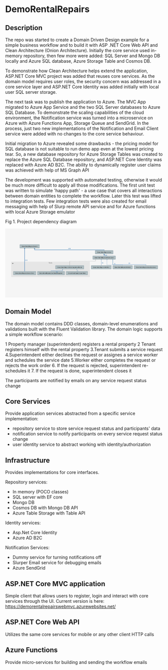 # DemoRentalRepairs

## Description

The repo was started to create a Domain Driven Design example for a simple business workflow and to build it   with ASP .NET Core Web API and Clean Architecture (Onion Architecture). Initially the core service used in-memory repository, then few more were added:  SQL Server and Mongo DB locally and Azure SQL database, Azure Storage Table and Cosmos DB.  

To demonstrate how Clean Architecture helps extend the application, ASP.NET Core MVC project was added that reuses core services. As the domain model requires user roles, the security concern was addressed in a core service layer and ASP.NET Core Identity was added initially with local user SQL server storage.

The next task was to publish the application to Azure. The MVC App migrated to Azure App Service and the two SQL Server databases to Azure SQL Database.  To demonstrate the scaling capabilities of the cloud environment, the Notification service was turned into a microservice on Azure with Azure Functions App, Storage Queue and SendGrid. In the process, just two new implementations of the Notification and Email Client service were added with no changes to the core service behaviour.  

Initial migration to Azure revealed some drawbacks - the pricing model for SQL database is not suitable to run demo app even at the lowest pricing tear. So, a new database repository for Azure Storage Tables was created to replace the Azure SQL Database repository, and ASP.NET Core Identity was replaced with Azure AD B2C. The ability to dynamically register user claims was achieved with help of MS Graph API

The development was supported with automated testing, otherwise it would be much more difficult to apply all those modifications. The first unit test was written to simulate 'happy path' - a use case that covers all interactions between domain entities to complete the workflow. Later this test was lifted to integration tests. Few integration tests were also created for email messaging with help of Slurp remote API service and for Azure functions with local Azure Storage emulator

Fig 1. Project dependency diagram

![alt text](https://github.com/akhmelevtsov/DemoRentalRepairsWebAPI/blob/master/Dependencies%20Graph.png?raw=true)

## Domain Model

The domain model contains DDD classes, domain-level enumerations and validations built with the Fluent Validation library.
The domain logic supports a simple workflow scenario:

1 Property manager (superintendent) registers a rental property 
2 Tenant registers himself with the rental property
3.Tenant submits a service request 
4.Superintendent either declines the request or assignes a service worker and schedules the service date
5.Worker either completes the request or rejects the work order
6. If the request is rejected, superintendent re-schedules it 
7. If the request is done, superintendent closes it

The participants are notified by emails on any service request status change

## Core Services

Provide application services abstracted from a specific service implementation: 

 - repository service to store service request status and participants' data
 - notification service to notify participants on every service request status change
 - user identity service to abstract working with identity/authorization

## Infrastructure 

Provides implementations for core interfaces.

Repository services:
- In memory (POCO classes)
- SQL server with EF core 
- Mongo DB 
- Cosmos DB with Mongo DB API
- Azure Table Storage with Table API

Identity services:

- Asp.Net Core Identity 
- Azure AD B2C 

Notification Services:

- Dummy service for turning notifications off
- Slurper Email service for debugging emails
- Azure SendGrid 



## ASP.NET Core MVC application

Simple client that allows users to register, login and interact with core services through the UI. 
Current version is here: https://demorentalrepairswebmvc.azurewebsites.net/

## ASP.NET Core Web API

Utilizes the same core services for mobile or any other client HTTP calls

## Azure Functions

Provide micro-services for building and sending the workflow emails 




